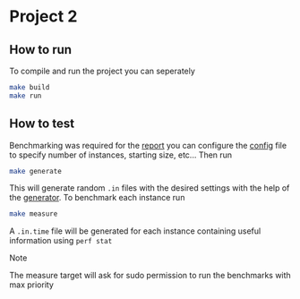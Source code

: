 # Project 2 

## How to run
To compile and run the project you can seperately
```bash
make build
make run
```

## How to test
Benchmarking was required for the [report](report.pdf) you can configure the [config](config.txt) file to specify number of instances, starting size, etc...
Then run
```bash
make generate
```
This will generate random `.in` files with the desired settings with the help of the [generator](data/gen_tuganet.cpp).
To benchmark each instance run
```bash
make measure
```
A `.in.time` file will be generated for each instance containing useful information using `perf stat`
> [!NOTE]  
> The measure target will ask for sudo permission to run the benchmarks with max priority
